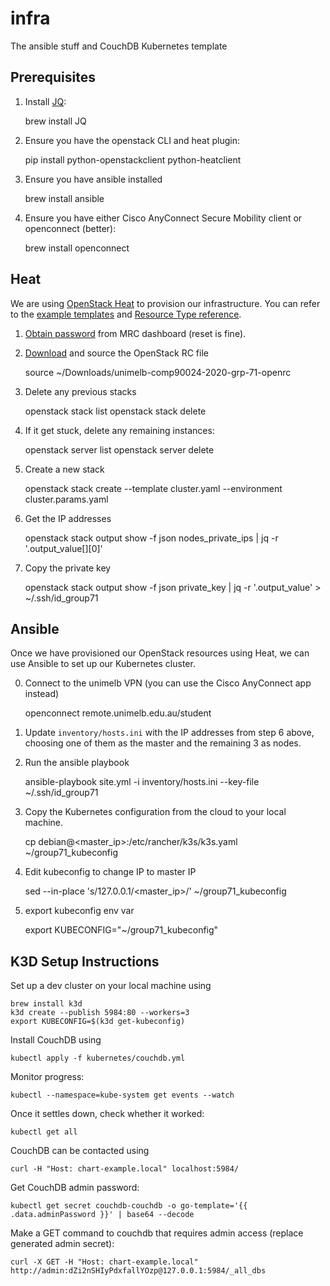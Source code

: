 # infra
The ansible stuff and CouchDB Kubernetes template

## Prerequisites

1. Install [JQ](https://stedolan.github.io/jq/):

    brew install JQ

2. Ensure you have the openstack CLI and heat plugin:

    pip install python-openstackclient python-heatclient

3. Ensure you have ansible installed

    brew install ansible

4. Ensure you have either Cisco AnyConnect Secure Mobility client or
   openconnect (better):

    brew install openconnect

## Heat

We are using [OpenStack Heat](https://wiki.openstack.org/wiki/Heat) to
provision our infrastructure.  You can refer to the
[example templates](https://github.com/openstack/heat-templates) and
[Resource Type reference](https://docs.openstack.org/heat/train/template_guide/openstack.html).

1. [Obtain password](https://dashboard.cloud.unimelb.edu.au/settings/reset-password/) from MRC dashboard (reset is fine).

2. [Download](https://dashboard.cloud.unimelb.edu.au/project/api_access/openrc/) and source the OpenStack RC file

    source ~/Downloads/unimelb-comp90024-2020-grp-71-openrc

3. Delete any previous stacks

    openstack stack list
    openstack stack delete <name>

4. If it get stuck, delete any remaining instances:

    openstack server list
    openstack server delete <id>

5. Create a new stack

    openstack stack create --template cluster.yaml --environment cluster.params.yaml <name> 

6. Get the IP addresses

    openstack stack output show -f json <name> nodes_private_ips | jq -r '.output_value[][0]'

7. Copy the private key

    openstack stack output show -f json <name> private_key | jq -r '.output_value' > ~/.ssh/id_group71

## Ansible

Once we have provisioned our OpenStack resources using Heat, we can use Ansible
to set up our Kubernetes cluster.

0. Connect to the unimelb VPN (you can use the Cisco AnyConnect app instead)

    openconnect remote.unimelb.edu.au/student

1. Update `inventory/hosts.ini` with the IP addresses from step 6 above,
   choosing one of them as the master and the remaining 3 as nodes.

2. Run the ansible playbook

    ansible-playbook site.yml -i inventory/hosts.ini --key-file ~/.ssh/id_group71

3. Copy the Kubernetes configuration from the cloud to your local machine.

    cp debian@<master_ip>:/etc/rancher/k3s/k3s.yaml ~/group71_kubeconfig

4. Edit kubeconfig to change IP to master IP

    sed --in-place 's/127.0.0.1/<master_ip>/' ~/group71_kubeconfig

5. export kubeconfig env var

    export KUBECONFIG="~/group71_kubeconfig"


## K3D Setup Instructions

Set up a dev cluster on your local machine using

    brew install k3d
    k3d create --publish 5984:80 --workers=3
    export KUBECONFIG=$(k3d get-kubeconfig)

Install CouchDB using

    kubectl apply -f kubernetes/couchdb.yml

Monitor progress:

    kubectl --namespace=kube-system get events --watch

Once it settles down, check whether it worked:

    kubectl get all

CouchDB can be contacted using

    curl -H "Host: chart-example.local" localhost:5984/


Get CouchDB admin password:

    kubectl get secret couchdb-couchdb -o go-template='{{ .data.adminPassword }}' | base64 --decode


Make a GET command to couchdb that requires admin access (replace generated admin secret):

    curl -X GET -H "Host: chart-example.local" http://admin:dZi2nSHIyPdxfallYOzp@127.0.0.1:5984/_all_dbs
